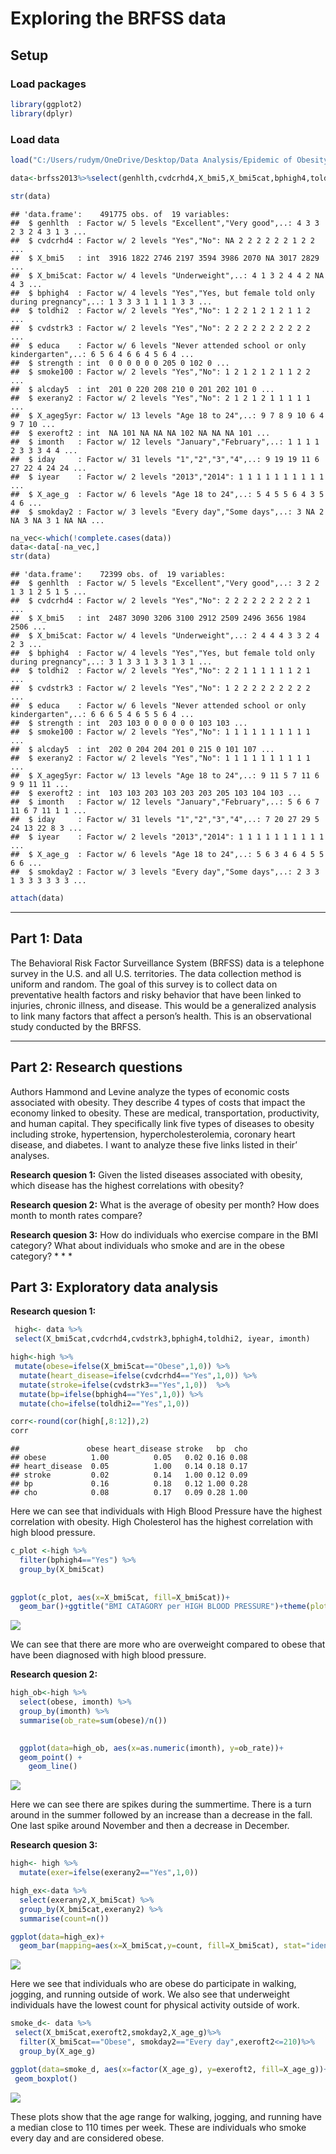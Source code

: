 Exploring the BRFSS data
================

## Setup

### Load packages

``` r
library(ggplot2)
library(dplyr)
```

### Load data

``` r
load("C:/Users/rudym/OneDrive/Desktop/Data Analysis/Epidemic of Obesity/brfss2013.rdata")
```

``` r
data<-brfss2013%>%select(genhlth,cvdcrhd4,X_bmi5,X_bmi5cat,bphigh4,toldhi2,cvdstrk3,educa,strength,smoke100,alcday5,exerany2,X_ageg5yr,exeroft2,imonth,iday, iyear, X_age_g, smokday2)

str(data)
```

    ## 'data.frame':    491775 obs. of  19 variables:
    ##  $ genhlth  : Factor w/ 5 levels "Excellent","Very good",..: 4 3 3 2 3 2 4 3 1 3 ...
    ##  $ cvdcrhd4 : Factor w/ 2 levels "Yes","No": NA 2 2 2 2 2 2 1 2 2 ...
    ##  $ X_bmi5   : int  3916 1822 2746 2197 3594 3986 2070 NA 3017 2829 ...
    ##  $ X_bmi5cat: Factor w/ 4 levels "Underweight",..: 4 1 3 2 4 4 2 NA 4 3 ...
    ##  $ bphigh4  : Factor w/ 4 levels "Yes","Yes, but female told only during pregnancy",..: 1 3 3 3 1 1 1 1 3 3 ...
    ##  $ toldhi2  : Factor w/ 2 levels "Yes","No": 1 2 2 1 2 1 2 1 1 2 ...
    ##  $ cvdstrk3 : Factor w/ 2 levels "Yes","No": 2 2 2 2 2 2 2 2 2 2 ...
    ##  $ educa    : Factor w/ 6 levels "Never attended school or only kindergarten",..: 6 5 6 4 6 6 4 5 6 4 ...
    ##  $ strength : int  0 0 0 0 0 0 205 0 102 0 ...
    ##  $ smoke100 : Factor w/ 2 levels "Yes","No": 1 2 1 2 1 2 1 1 2 2 ...
    ##  $ alcday5  : int  201 0 220 208 210 0 201 202 101 0 ...
    ##  $ exerany2 : Factor w/ 2 levels "Yes","No": 2 1 2 1 2 1 1 1 1 1 ...
    ##  $ X_ageg5yr: Factor w/ 13 levels "Age 18 to 24",..: 9 7 8 9 10 6 4 9 7 10 ...
    ##  $ exeroft2 : int  NA 101 NA NA NA 102 NA NA NA 101 ...
    ##  $ imonth   : Factor w/ 12 levels "January","February",..: 1 1 1 1 2 3 3 3 4 4 ...
    ##  $ iday     : Factor w/ 31 levels "1","2","3","4",..: 9 19 19 11 6 27 22 4 24 24 ...
    ##  $ iyear    : Factor w/ 2 levels "2013","2014": 1 1 1 1 1 1 1 1 1 1 ...
    ##  $ X_age_g  : Factor w/ 6 levels "Age 18 to 24",..: 5 4 5 5 6 4 3 5 4 6 ...
    ##  $ smokday2 : Factor w/ 3 levels "Every day","Some days",..: 3 NA 2 NA 3 NA 3 1 NA NA ...

``` r
na_vec<-which(!complete.cases(data))
data<-data[-na_vec,]
str(data)
```

    ## 'data.frame':    72399 obs. of  19 variables:
    ##  $ genhlth  : Factor w/ 5 levels "Excellent","Very good",..: 3 2 2 1 3 1 2 5 1 5 ...
    ##  $ cvdcrhd4 : Factor w/ 2 levels "Yes","No": 2 2 2 2 2 2 2 2 2 1 ...
    ##  $ X_bmi5   : int  2487 3090 3206 3100 2912 2509 2496 3656 1984 2506 ...
    ##  $ X_bmi5cat: Factor w/ 4 levels "Underweight",..: 2 4 4 4 3 3 2 4 2 3 ...
    ##  $ bphigh4  : Factor w/ 4 levels "Yes","Yes, but female told only during pregnancy",..: 3 1 3 3 1 3 3 1 3 1 ...
    ##  $ toldhi2  : Factor w/ 2 levels "Yes","No": 2 2 1 1 1 1 1 1 2 1 ...
    ##  $ cvdstrk3 : Factor w/ 2 levels "Yes","No": 1 2 2 2 2 2 2 2 2 2 ...
    ##  $ educa    : Factor w/ 6 levels "Never attended school or only kindergarten",..: 6 6 6 5 4 6 5 5 6 4 ...
    ##  $ strength : int  203 103 0 0 0 0 0 0 103 103 ...
    ##  $ smoke100 : Factor w/ 2 levels "Yes","No": 1 1 1 1 1 1 1 1 1 1 ...
    ##  $ alcday5  : int  202 0 204 204 201 0 215 0 101 107 ...
    ##  $ exerany2 : Factor w/ 2 levels "Yes","No": 1 1 1 1 1 1 1 1 1 1 ...
    ##  $ X_ageg5yr: Factor w/ 13 levels "Age 18 to 24",..: 9 11 5 7 11 6 9 9 11 11 ...
    ##  $ exeroft2 : int  103 103 203 103 203 203 205 103 104 103 ...
    ##  $ imonth   : Factor w/ 12 levels "January","February",..: 5 6 6 7 11 6 7 11 1 1 ...
    ##  $ iday     : Factor w/ 31 levels "1","2","3","4",..: 7 20 27 29 5 24 13 22 8 3 ...
    ##  $ iyear    : Factor w/ 2 levels "2013","2014": 1 1 1 1 1 1 1 1 1 1 ...
    ##  $ X_age_g  : Factor w/ 6 levels "Age 18 to 24",..: 5 6 3 4 6 4 5 5 6 6 ...
    ##  $ smokday2 : Factor w/ 3 levels "Every day","Some days",..: 2 3 3 1 3 3 3 3 3 3 ...

``` r
attach(data)
```

-----

## Part 1: Data

The Behavioral Risk Factor Surveillance System (BRFSS) data is a
telephone survey in the U.S. and all U.S. territories. The data
collection method is uniform and random. The goal of this survey is to
collect data on preventative health factors and risky behavior that have
been linked to injuries, chronic illness, and disease. This would be a
generalized analysis to link many factors that affect a person’s health.
This is an observational study conducted by the BRFSS.

-----

## Part 2: Research questions

Authors Hammond and Levine analyze the types of economic costs
associated with obesity. They describe 4 types of costs that impact the
economy linked to obesity. These are medical, transportation,
productivity, and human capital. They specifically link five types of
diseases to obesity including stroke, hypertension,
hypercholesterolemia, coronary heart disease, and diabetes. I want to
analyze these five links listed in their’ analyses.

**Research quesion 1:** Given the listed diseases associated with
obesity, which disease has the highest correlations with obesity?

**Research quesion 2:** What is the average of obesity per month? How
does month to month rates compare?

**Research quesion 3:** How do individuals who exercise compare in the
BMI category? What about individuals who smoke and are in the obese
category? \* \* \*

## Part 3: Exploratory data analysis

**Research quesion 1:**

``` r
 high<- data %>% 
 select(X_bmi5cat,cvdcrhd4,cvdstrk3,bphigh4,toldhi2, iyear, imonth)
```

``` r
high<-high %>% 
 mutate(obese=ifelse(X_bmi5cat=="Obese",1,0)) %>%
  mutate(heart_disease=ifelse(cvdcrhd4=="Yes",1,0)) %>%
  mutate(stroke=ifelse(cvdstrk3=="Yes",1,0))  %>%
  mutate(bp=ifelse(bphigh4=="Yes",1,0)) %>%
  mutate(cho=ifelse(toldhi2=="Yes",1,0))
```

``` r
corr<-round(cor(high[,8:12]),2)
corr
```

    ##               obese heart_disease stroke   bp  cho
    ## obese          1.00          0.05   0.02 0.16 0.08
    ## heart_disease  0.05          1.00   0.14 0.18 0.17
    ## stroke         0.02          0.14   1.00 0.12 0.09
    ## bp             0.16          0.18   0.12 1.00 0.28
    ## cho            0.08          0.17   0.09 0.28 1.00

Here we can see that individuals with High Blood Pressure have the
highest correlation with obesity. High Cholesterol has the highest
correlation with high blood pressure.

``` r
c_plot <-high %>%
  filter(bphigh4=="Yes") %>%
  group_by(X_bmi5cat) 
  
  
ggplot(c_plot, aes(x=X_bmi5cat, fill=X_bmi5cat))+
  geom_bar()+ggtitle("BMI CATAGORY per HIGH BLOOD PRESSURE")+theme(plot.title=element_text(hjust=0.5))
```

![](The-Epidemic-of-Obesity_files/figure-gfm/unnamed-chunk-5-1.png)<!-- -->

We can see that there are more who are overweight compared to obese that
have been diagnosed with high blood pressure.

**Research quesion 2:**

``` r
high_ob<-high %>%
  select(obese, imonth) %>%
  group_by(imonth) %>%
  summarise(ob_rate=sum(obese)/n()) 
            

  ggplot(data=high_ob, aes(x=as.numeric(imonth), y=ob_rate))+
  geom_point() +
    geom_line()
```

![](The-Epidemic-of-Obesity_files/figure-gfm/unnamed-chunk-6-1.png)<!-- -->

Here we can see there are spikes during the summertime. There is a turn
around in the summer followed by an increase than a decrease in the
fall. One last spike around November and then a decrease in December.

**Research quesion 3:**

``` r
high<- high %>%
  mutate(exer=ifelse(exerany2=="Yes",1,0))
```

``` r
high_ex<-data %>%
  select(exerany2,X_bmi5cat) %>%
  group_by(X_bmi5cat,exerany2) %>%
  summarise(count=n())
```

``` r
ggplot(data=high_ex)+ 
  geom_bar(mapping=aes(x=X_bmi5cat,y=count, fill=X_bmi5cat), stat="identity")
```

![](The-Epidemic-of-Obesity_files/figure-gfm/unnamed-chunk-9-1.png)<!-- -->

Here we see that individuals who are obese do participate in walking,
jogging, and running outside of work. We also see that underweight
individuals have the lowest count for physical activity outside of work.

``` r
smoke_d<- data %>%
 select(X_bmi5cat,exeroft2,smokday2,X_age_g)%>%
  filter(X_bmi5cat=="Obese", smokday2=="Every day",exeroft2<=210)%>%
  group_by(X_age_g)
```

``` r
ggplot(data=smoke_d, aes(x=factor(X_age_g), y=exeroft2, fill=X_age_g))+
 geom_boxplot()
```

![](The-Epidemic-of-Obesity_files/figure-gfm/unnamed-chunk-11-1.png)<!-- -->

These plots show that the age range for walking, jogging, and running
have a median close to 110 times per week. These are individuals who
smoke every day and are considered obese.
